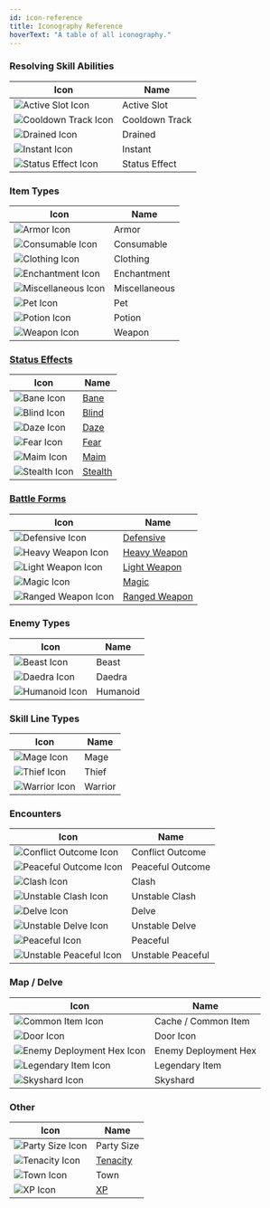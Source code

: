 ```yaml
---
id: icon-reference
title: Iconography Reference
hoverText: "A table of all iconography."
---
```


### Resolving Skill Abilities
| Icon | Name |
|-----------|-------------|
| <img src="/icons/active-slot.svg" alt="Active Slot Icon" /> | Active Slot |
| <img src="/icons/cooldown-track.svg" alt="Cooldown Track Icon" /> | Cooldown Track |
| <img src="/icons/drained.svg" alt="Drained Icon" /> | Drained |
| <img src="/icons/instant.svg" alt="Instant Icon" /> | Instant |
| <img src="/icons/status-effect.svg" alt="Status Effect Icon" /> | Status Effect |

### Item Types
| Icon | Name |
|-----------|-------------|
| <img src="/icons/armor.svg" alt="Armor Icon" /> | Armor |
| <img src="/icons/consumable.svg" alt="Consumable Icon" /> | Consumable |
| <img src="/icons/clothing.svg" alt="Clothing Icon" /> | Clothing |
| <img src="/icons/enchantment.svg" alt="Enchantment Icon" /> | Enchantment |
| <img src="/icons/miscellaneous.svg" alt="Miscellaneous Icon" /> | Miscellaneous |
| <img src="/icons/pet.svg" alt="Pet Icon" /> | Pet |
| <img src="/icons/potion.svg" alt="Potion Icon" /> | Potion |
| <img src="/icons/weapon.svg" alt="Weapon Icon" /> | Weapon |


### [Status Effects](/docs/category/status-effects/)
| Icon | Name |
|-----------|-------------|
| <img src="/icons/bane.svg" alt="Bane Icon" /> | [Bane](/docs/all/status-effects/bane) |
| <img src="/icons/blind.svg" alt="Blind Icon" /> | [Blind](/docs/all/status-effects/blind) |
| <img src="/icons/daze.svg" alt="Daze Icon" /> | [Daze](/docs/all/status-effects/daze) |
| <img src="/icons/fear.svg" alt="Fear Icon" /> | [Fear](/docs/all/status-effects/fear) |
| <img src="/icons/maim.svg" alt="Maim Icon" /> | [Maim](/docs/all/status-effects/maim) |
| <img src="/icons/stealth.svg" alt="Stealth Icon" /> | [Stealth](/docs/all/status-effects/stealth) |

### [Battle Forms](/docs/category/battle-forms/)
| Icon | Name |
|-----------|-------------|
| <img src="/icons/defensive.svg" alt="Defensive Icon" /> | [Defensive](/docs/all/battle-forms/defensive) |
| <img src="/icons/heavy-weapon.svg" alt="Heavy Weapon Icon" /> | [Heavy Weapon](/docs/all/battle-forms/heavy-weapon) |
| <img src="/icons/light-weapon.svg" alt="Light Weapon Icon" /> | [Light Weapon](/docs/all/battle-forms/light-weapon) |
| <img src="/icons/magic.svg" alt="Magic Icon" /> | [Magic](/docs/all/battle-forms/magic) |
| <img src="/icons/ranged-weapon.svg" alt="Ranged Weapon Icon" /> | [Ranged Weapon](/docs/all/battle-forms/ranged-weapon) |

### Enemy Types 
| Icon | Name |
|-----------|-------------|
| <img src="/icons/beast.svg" alt="Beast Icon" /> | Beast |
| <img src="/icons/daedra.svg" alt="Daedra Icon" /> | Daedra |
| <img src="/icons/humanoid.svg" alt="Humanoid Icon" /> | Humanoid |

### Skill Line Types
| Icon | Name |
|-----------|-------------|
| <img src="/icons/mage.svg" alt="Mage Icon" /> | Mage |
| <img src="/icons/thief.svg" alt="Thief Icon" /> | Thief |
| <img src="/icons/warrior.svg" alt="Warrior Icon" /> | Warrior |

### Encounters
| Icon | Name |
|-----------|-------------|
| <img src="/icons/conflict-outcome.svg" alt="Conflict Outcome Icon" /> | Conflict Outcome |
| <img src="/icons/peaceful-outcome.svg" alt="Peaceful Outcome Icon" /> | Peaceful Outcome |
| <img src="/icons/clash.svg" alt="Clash Icon" /> | Clash |
| <img src="/icons/unstable-clash.svg" alt="Unstable Clash Icon" /> | Unstable Clash |
| <img src="/icons/delve.svg" alt="Delve Icon" /> | Delve |
| <img src="/icons/unstable-delve.svg" alt="Unstable Delve Icon" /> | Unstable Delve |
| <img src="/icons/peaceful.svg" alt="Peaceful Icon" /> | Peaceful |
| <img src="/icons/unstable-peaceful.svg" alt="Unstable Peaceful Icon" /> | Unstable Peaceful |

### Map / Delve
| Icon | Name |
|-----------|-------------|
| <img src="/icons/common-item.svg" alt="Common Item Icon" /> | Cache / Common Item |
| <img src="/icons/door.svg" alt="Door Icon" /> | Door Icon |
| <img src="/icons/enemy-deployment-hex.svg" alt="Enemy Deployment Hex Icon" /> | Enemy Deployment Hex |
| <img src="/icons/legendary-item.svg" alt="Legendary Item Icon" /> | Legendary Item |
| <img src="/icons/skyshard.svg" alt="Skyshard Icon" /> | Skyshard |

### Other
| Icon | Name |
|-----------|-------------|
| <img src="/icons/party-size.svg" alt="Party Size Icon" /> | Party Size |
| <img src="/icons/tenacity.svg" alt="Tenacity Icon" /> | [Tenacity](/docs/all/other/tenacity) |
| <img src="/icons/town.svg" alt="Town Icon" /> | Town |
| <img src="/icons/xp.svg" alt="XP Icon" /> | [XP](/docs/all/other/xp.md) |


